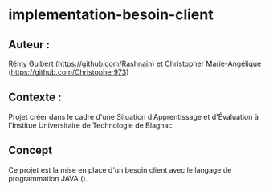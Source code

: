 # implementation-besoin-client

## Auteur :

Rémy Guibert (https://github.com/Rashnain) et Christopher Marie-Angélique (https://github.com/Christopher973)

## Contexte :

Projet créer dans le cadre d'une Situation d'Apprentissage et d'Évaluation à l'Institue Universitaire de Technologie de Blagnac

## Concept

Ce projet est la mise en place d'un besoin client avec le langage de programmation JAVA ().  

